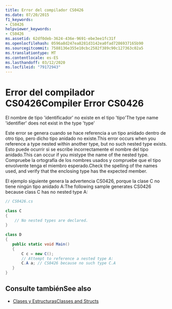 ```yaml
---
title: Error del compilador CS0426
ms.date: 07/20/2015
f1_keywords:
- CS0426
helpviewer_keywords:
- CS0426
ms.assetid: 62df0deb-3624-436e-9691-ebe3ee1fc31f
ms.openlocfilehash: 0596a8d247ea8281d3142ea0fad7286937165b90
ms.sourcegitcommit: 7588136e355e10cbc2582f389c90c127363c02a5
ms.translationtype: MT
ms.contentlocale: es-ES
ms.lasthandoff: 03/12/2020
ms.locfileid: "79172943"
---
```

# <a name="compiler-error-cs0426"></a><span data-ttu-id="9bb88-102">Error del compilador CS0426</span><span class="sxs-lookup"><span data-stu-id="9bb88-102">Compiler Error CS0426</span></span>
<span data-ttu-id="9bb88-103">El nombre de tipo 'identificador' no existe en el tipo 'tipo'</span><span class="sxs-lookup"><span data-stu-id="9bb88-103">The type name 'identifier' does not exist in the type 'type'</span></span>  
  
 <span data-ttu-id="9bb88-104">Este error se genera cuando se hace referencia a un tipo anidado dentro de otro tipo, pero dicho tipo anidado no existe.</span><span class="sxs-lookup"><span data-stu-id="9bb88-104">This error occurs when you reference a type nested within another type, but no such nested type exists.</span></span> <span data-ttu-id="9bb88-105">Esto puede ocurrir si se escribe incorrectamente el nombre del tipo anidado.</span><span class="sxs-lookup"><span data-stu-id="9bb88-105">This can occur if you mistype the name of the nested type.</span></span> <span data-ttu-id="9bb88-106">Compruebe la ortografía de los nombres usados y compruebe que el tipo envolvente tenga el miembro esperado.</span><span class="sxs-lookup"><span data-stu-id="9bb88-106">Check the spelling of the names used, and verify that the enclosing type has the expected member.</span></span>  
  
 <span data-ttu-id="9bb88-107">El ejemplo siguiente genera la advertencia CS0426, porque la clase C no tiene ningún tipo anidado A:</span><span class="sxs-lookup"><span data-stu-id="9bb88-107">The following sample generates CS0426 because class C has no nested type A:</span></span>  
  
```csharp  
// CS0426.cs  
  
class C  
{  
    // No nested types are declared.
}  
  
class D  
{  
   public static void Main()  
   {  
       C c = new C();  
       // Attempt to reference a nested type A:  
       C.A a; // CS0426 because no such type C.A  
   }  
}  
```  
  
## <a name="see-also"></a><span data-ttu-id="9bb88-108">Consulte también</span><span class="sxs-lookup"><span data-stu-id="9bb88-108">See also</span></span>

- [<span data-ttu-id="9bb88-109">Clases y Estructuras</span><span class="sxs-lookup"><span data-stu-id="9bb88-109">Classes and Structs</span></span>](../programming-guide/classes-and-structs/index.md)
